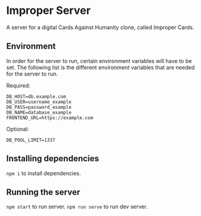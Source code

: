 # Improper Server

A server for a digital Cards Against Humanity clone, called Improper Cards.

## Environment

In order for the server to run, certain environment variables will have to be set. The following list is the different environment variables that are needed for the server to run.

Required:

```
DB_HOST=db.example.com
DB_USER=username_example
DB_PASS=password_example
DB_NAME=database_example
FRONTEND_URL=https://example.com
```

Optional:

```
DB_POOL_LIMIT=1337
```

## Installing dependencies

`npm i` to install dependencies.

## Running the server

`npm start` to run server.
`npm run serve` to run dev server.
